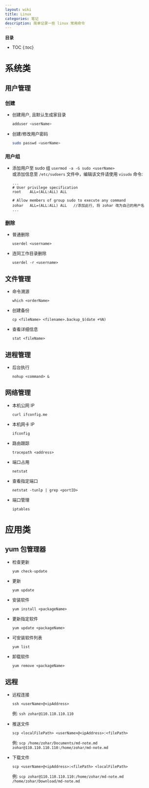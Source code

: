 ```yaml
---
layout: wiki
title: Linux
categories: 笔记
description: 简单记录一些 linux 常用命令
---
```


**目录**

* TOC
{:toc}

# 系统类

## 用户管理

### 创建

* 创建用户, 且默认生成家目录

    ```bash
    adduser <userName>
    ```

* 创建/修改用户密码

    ```bash
    sudo passwd <userName>
    ```

### 用户组

* 添加用户至 sudo 组 `usermod -a -G sudo <userName>`  
或添加信息至 `/etc/sudoers` 文件中，编辑该文件请使用 `visudo` 命令:  

    ```
    ...
    # User privilege specification
    root    ALL=(ALL:ALL) ALL
    
    # Allow members of group sudo to execute any command
    zohar   ALL=(ALL:ALL) ALL   //添加此行, 将 zohar 改为自己的用户名
    ...
    ```

### 删除

* 普通删除

    ```
    userdel <username>
    ```

* 连同工作目录删除

    ```
    userdel -r <username>
    ```


## 文件管理

* 命令溯源

    ```
    which <orderName>
    ```

* 创建备份

    ```
    cp <fileName> <filename>.backup_$(date +%N)
    ```

* 查看详细信息

    ```
    stat <fileName>
    ```

## 进程管理

* 后台执行

    ```
    nohup <command> &
    ```

## 网络管理

* 本机公网 IP

    ```
    curl ifconfig.me
    ```

* 本机网卡 IP

    ```
    ifconfig
    ```

* 路由跟踪

    ```
    tracepath <address>
    ```

* 端口占用

    ```
    netstat
    ```

* 查看指定端口

    ```
    netstat -tunlp | grep <portID>
    ```

* 端口管理

    ```
    iptables
    ```

# 应用类

## yum 包管理器

* 检查更新

    ```
    yum check-update
    ```

* 更新

    ```
    yum update
    ```

* 安装软件

    ```
    yum install <packageName>
    ```

* 更新指定软件

    ```
    yum update <packageName>
    ```

* 可安装软件列表

    ```
    yum list
    ```

* 卸载软件

    ```
    yum remove <packageName>
    ```

## 远程

* 远程连接

    ```
    ssh <userName>@<ipAddress>
    ```

    例: `ssh zohar@110.110.110.110`

* 推送文件

    ```
    scp <localFilePath> <userName>@<ipAddress>:<filePath>
    ```

    例: `scp /home/zohar/Documents/md-note.md zohar@110.110.110.110:/home/zohar/md-note.md`

* 下载文件

    ```
    scp <userName>@<ipAddress>:<filePath> <localFilePath>
    ```

    例: `scp zohar@110.110.110.110:/home/zohar/md-note.md /home/zohar/Download/md-note.md`